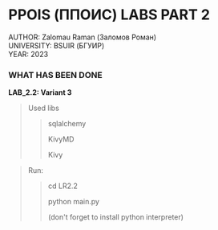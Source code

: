 # PPOIS (ППОИС) LABS PART 2

AUTHOR: Zalomau Raman (Заломов Роман)  
UNIVERSITY: BSUIR (БГУИР)  
YEAR: 2023

### WHAT HAS BEEN DONE

**LAB_2.2: Variant 3**


> Used libs
>
>> <p>sqlalchemy</p>
>> <p>KivyMD</p>
>> <p>Kivy</p>

> Run:
>
>> <p>cd LR2.2</p>
>> <p>python main.py</p>
>> <p>(don't forget to install python interpreter)</p>
